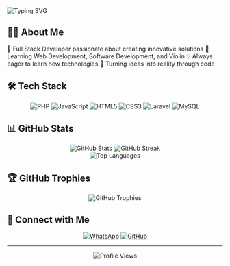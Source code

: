 
  <img src="https://readme-typing-svg.herokuapp.com?font=Fira+Code&pause=1000&color=00FF00&background=000000&center=true&vCenter=true&width=435&lines=Hi+%F0%9F%91%8B+I'm+Claretiano+Samosir;Full+Stack+Developer;Software+Engineer;Music+Enthusiast" alt="Typing SVG" />
</div>

## 👨‍💻 About Me

🚀 Full Stack Developer passionate about creating innovative solutions
🎻 Learning Web Development, Software Development, and Violin
💡 Always eager to learn new technologies
🌟 Turning ideas into reality through code


## 🛠️ Tech Stack

<div align="center">
  
![PHP](https://img.shields.io/badge/PHP-777BB4?style=for-the-badge&logo=php&logoColor=white)
![JavaScript](https://img.shields.io/badge/JavaScript-F7DF1E?style=for-the-badge&logo=javascript&logoColor=black)
![HTML5](https://img.shields.io/badge/HTML5-E34F26?style=for-the-badge&logo=html5&logoColor=white)
![CSS3](https://img.shields.io/badge/CSS3-1572B6?style=for-the-badge&logo=css3&logoColor=white)
![Laravel](https://img.shields.io/badge/Laravel-FF2D20?style=for-the-badge&logo=laravel&logoColor=white)
![MySQL](https://img.shields.io/badge/MySQL-00000F?style=for-the-badge&logo=mysql&logoColor=white)

</div>

## 📊 GitHub Stats

<div align="center">
  <img src="https://github-readme-stats.vercel.app/api?username=Prof-Claret&show_icons=true&theme=radical" alt="GitHub Stats" />
  <img src="https://github-readme-streak-stats.herokuapp.com/?user=Prof-Claret&theme=radical" alt="GitHub Streak" />
</div>

<div align="center">
  <img src="https://github-readme-stats.vercel.app/api/top-langs/?username=Prof-Claret&layout=compact&theme=radical" alt="Top Languages" />
</div>

## 🏆 GitHub Trophies

<div align="center">
  <img src="https://github-profile-trophy.vercel.app/?username=Prof-Claret&theme=radical&no-frame=false&no-bg=true&margin-w=4" alt="GitHub Trophies"/>
</div>

## 🤝 Connect with Me

<div align="center">
  
[![WhatsApp](https://img.shields.io/badge/WhatsApp-25D366?style=for-the-badge&logo=whatsapp&logoColor=white)](https://wa.me/6281361475230)
[![GitHub](https://img.shields.io/badge/GitHub-100000?style=for-the-badge&logo=github&logoColor=white)](https://github.com/Prof-Claret)

</div>

---

<div align="center">
  <img src="https://komarev.com/ghpvc/?username=Prof-Claret&label=Profile%20views&color=0e75b6&style=flat" alt="Profile Views" />
</div>

